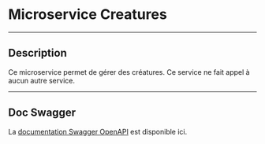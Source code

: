 # Microservice Creatures

***

## Description

Ce microservice permet de gérer des créatures. Ce service ne fait appel à aucun autre service.

***

## Doc Swagger

La [documentation Swagger OpenAPI](https://manamon-archid.github.io/creature/) est disponible ici.